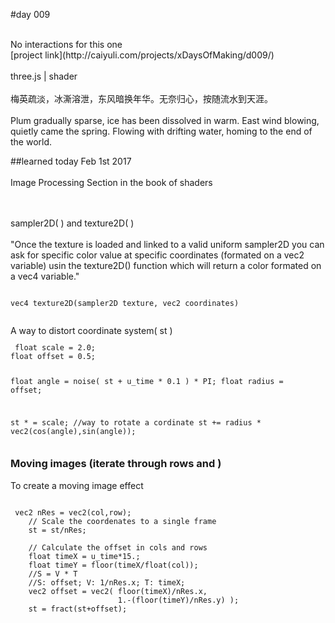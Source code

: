 #day 009

<br />
No interactions for this one
<br />
[project link](http://caiyuli.com/projects/xDaysOfMaking/d009/)
 <br />
 <br />
three.js | shader
 <br />
 <br />
梅英疏淡，冰澌溶泄，东风暗换年华。无奈归心，按随流水到天涯。
 <br />
 <br />
Plum gradually sparse, ice has been dissolved in warm. East wind blowing, quietly came the spring. Flowing with drifting water, homing to the end of the world.

##learned today
Feb 1st 2017
<br />
 <br />
Image Processing Section in the book of shaders

<br />
 <br />
sampler2D( ) and texture2D( )
<br />
<br />
"Once the texture is loaded and linked to a valid uniform sampler2D you can ask for specific color value at specific coordinates (formated on a vec2 variable) usin the texture2D() function which will return a color formated on a vec4 variable."
 <pre><code>
vec4 texture2D(sampler2D texture, vec2 coordinates)  
 </code></pre>
A way to distort coordinate system( st )
 <code><pre>
 float scale = 2.0;
float offset = 0.5;

float angle = noise( st + u_time * 0.1 ) * PI;
float radius = offset;

st * = scale;
//way to rotate a cordinate
st += radius * vec2(cos(angle),sin(angle));
 </pre></code>

### Moving images (iterate through rows and )
To create a moving image effect
 <br />

 <pre><code>
 vec2 nRes = vec2(col,row);
    // Scale the coordenates to a single frame
    st = st/nRes;

    // Calculate the offset in cols and rows
    float timeX = u_time*15.;
    float timeY = floor(timeX/float(col));
    //S = V * T
    //S: offset; V: 1/nRes.x; T: timeX;
    vec2 offset = vec2( floor(timeX)/nRes.x,
                        1.-(floor(timeY)/nRes.y) );
    st = fract(st+offset);
 </code></pre>
 <br />
